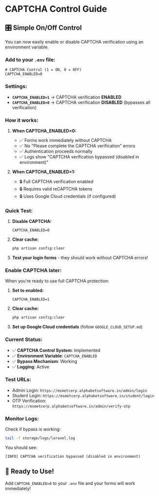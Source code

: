 # CAPTCHA Control Guide

## 🎛️ **Simple On/Off Control**

You can now easily enable or disable CAPTCHA verification using an environment variable.

### **Add to your `.env` file:**

```env
# CAPTCHA Control (1 = ON, 0 = OFF)
CAPTCHA_ENABLED=0
```

### **Settings:**

- **`CAPTCHA_ENABLED=1`** → CAPTCHA verification **ENABLED**
- **`CAPTCHA_ENABLED=0`** → CAPTCHA verification **DISABLED** (bypasses all verification)

### **How it works:**

1. **When CAPTCHA_ENABLED=0:**
   - ✅ Forms work immediately without CAPTCHA
   - ✅ No "Please complete the CAPTCHA verification" errors
   - ✅ Authentication proceeds normally
   - ✅ Logs show "CAPTCHA verification bypassed (disabled in environment)"

2. **When CAPTCHA_ENABLED=1:**
   - 🔒 Full CAPTCHA verification enabled
   - 🔒 Requires valid reCAPTCHA tokens
   - 🔒 Uses Google Cloud credentials (if configured)

### **Quick Test:**

1. **Disable CAPTCHA:**
   ```env
   CAPTCHA_ENABLED=0
   ```

2. **Clear cache:**
   ```bash
   php artisan config:clear
   ```

3. **Test your login forms** - they should work without CAPTCHA errors!

### **Enable CAPTCHA later:**

When you're ready to use full CAPTCHA protection:

1. **Set to enabled:**
   ```env
   CAPTCHA_ENABLED=1
   ```

2. **Clear cache:**
   ```bash
   php artisan config:clear
   ```

3. **Set up Google Cloud credentials** (follow `GOOGLE_CLOUD_SETUP.md`)

### **Current Status:**

- ✅ **CAPTCHA Control System**: Implemented
- ✅ **Environment Variable**: `CAPTCHA_ENABLED`
- ✅ **Bypass Mechanism**: Working
- ✅ **Logging**: Active

### **Test URLs:**

- Admin Login: `https://msmetcerp.alphabetsoftware.in/admin/login`
- Student Login: `https://msmetcerp.alphabetsoftware.in/student/login`
- OTP Verification: `https://msmetcerp.alphabetsoftware.in/admin/verify-otp`

### **Monitor Logs:**

Check if bypass is working:
```bash
tail -f storage/logs/laravel.log
```

You should see:
```
[INFO] CAPTCHA verification bypassed (disabled in environment)
```

## 🚀 **Ready to Use!**

Add `CAPTCHA_ENABLED=0` to your `.env` file and your forms will work immediately!
